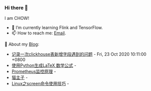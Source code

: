 ### Hi there 👋
I am CHOW!
- 🌱 I’m currently learning Flink and TensorFlow.
- 📫 How to reach me: [Email](mailTo:zhouwenzhen@outlook.com).

🚀 About my [Blog](https://www.zhouwenzhen.top):
- [记录一次clickhouse表新增字段遇到的问题](https://www.zhouwenzhen.top/archives/104/) - Fri, 23 Oct 2020 10:11:00 +0800
- [使用Python生成LaTeX 数学公式](https://www.zhouwenzhen.top/archives/48/) - 
- [Prometheus监控原理](https://www.zhouwenzhen.top/archives/46/) - 
- [猫主子](https://www.zhouwenzhen.top/archives/40/) - 
- [Linux之screen命令使用技巧](https://www.zhouwenzhen.top/archives/3/) - 